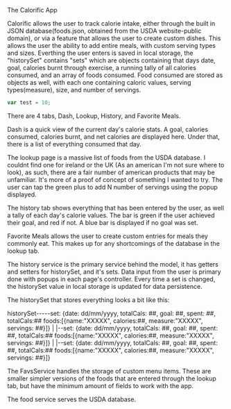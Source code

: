 The Calorific App

Calorific allows the user to track calorie intake, either through the built in JSON database(foods.json, obtained from the USDA website-public domain), or via a feature that allows the user to create custom dishes. This allows the user the ability to add entire meals, with custom serving types and sizes. Everthing the user enters is saved in local storage, the "historySet" contains "sets" which are objects containing that days date, goal, calories burnt through exercise, a running tally of all calories consumed, and an array of foods consumed. Food consumed are stored as objects as well, with each one containing caloric values, serving types(measure), size, and number of servings.

```js
var test = 10;
```
There are 4 tabs, Dash, Lookup, History, and Favorite Meals.

Dash is a quick view of the current day's calorie stats. A goal, calories consumed, calories burnt, and net calories are displayed here. Under that, there is a list of everything consumed that day.

The lookup page is a massive list of foods from the USDA database. I couldnt find one for ireland or the UK (As an american I'm not sure where to look), as such, there are a fair number of american products that may be unfamiliar. It's more of a proof of concept of something I wanted to try. The user can tap the green plus to add N number of servings using the popup displayed.

The history tab shows everything that has been entered by the user, as well a tally of each day's calorie values. The bar is green if the user achieved their goal, and red if not. A blue bar is displayed if no goal was set.

Favorite Meals allows the user to create custom entries for meals they commonly eat. This makes up for any shortcomings of the database in the lookup tab.



The history service is the primary service behind the model, it has getters and setters for historySet, and it's sets. Data input from the user is primary done with popups in each page's controller. Every time a set is changed, the historySet value in local storage is updated for data persistence.

The historySet that stores everything looks a bit like this:

historySet-----set: {date: dd/mm/yyyy, totalCals: ##, goal: ##, spent: ##, totalCals:## foods:[{name:"XXXXX", calories:##, measure:"XXXXX", servings: ##}]}
				|
				|--set: {date: dd/mm/yyyy, totalCals: ##, goal: ##, spent: ##, totalCals:## foods:[{name:"XXXXX", calories:##, measure:"XXXXX", servings: ##}]}
				|
				|--set: {date: dd/mm/yyyy, totalCals: ##, goal: ##, spent: ##, totalCals:## foods:[{name:"XXXXX", calories:##, measure:"XXXXX", servings: ##}]}

	

The FavsService handles the storage of custom menu items. These are smaller simpler versions of the foods that are entered through the lookup tab, but have the minimum amount of fields to work with the app.  

The food service serves the USDA database.
